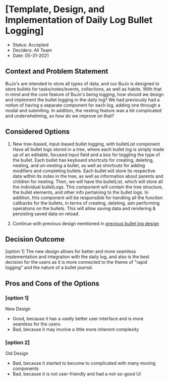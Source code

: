 # [Template, Design, and Implementation of Daily Log Bullet Logging]

* Status: Accepted  <!-- optional -->
* Deciders: All Team <!-- optional -->
* Date: 05-31-2021 <!-- optional -->


## Context and Problem Statement

BuJo's are intended to store all types of data, and our BuJo is designed to store bullets for tasks/notes/events, collections, as well as habits. With that in mind and the core feature of BuJo's being logging, how should we design and implement the bullet logging in the daily log? We had previously had a notion of having a separate component for each log, adding one through a modal and submiting. In addition, the nesting feature was a bit complicated and underwhelming, so how do we improve on that?

## Considered Options

1. New tree-based, input-based bullet logging, with bulletList component
   Have all bullet logs stored in a tree, where each bullet log is simply made up of an editable, focused input field and a box for toggling the type of the bullet. Each bullet has keyboard shortcuts for creating, deleting, nesting, and un-nesting a bullet, as well as shortcuts for adding modifiers and completing bullets. Each bullet will store its respective data within its index in the tree, as well as information about parents and children for nesting. Then, we will have the bulletList, which will store all the individual bulletLogs. This component will contain the tree structure, the bullet elements, and other info pertaining to the bullet logs. In addition, this component will be responsible for handling all the funciton callbacks for the bullets, in terms of creating, deleting, adn performing operations on the bullets. This will allow saving data and rendering & persisting saved data on reload.


2. Continue with previous design
   mentioned in [previous bullet log design](052521-bulletlog-design.md)


## Decision Outcome

[option 1] The new design allows for better and more seamless implementation and integration with the daily log, and also is the best decision for the users as it is more connected to the theme of "rapid logging" and the nature of a bullet journal.

## Pros and Cons of the Options <!-- optional -->

### [option 1]
New Design

* Good, because it has a vastly better user interface and is more seamless for the users.
* Bad, because it may involve a little more inherent complexity

### [option 2]
Old Design

* Bad, because it started to become to complicated with many moving components
* Bad, because it is not user-friendly and had a not-so-good UI



